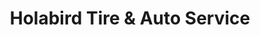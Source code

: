 ---
title: "Holabird Tire & Auto Service"
url: /baltimore/holabird-tire-and-auto-service/
shop: car repair
---